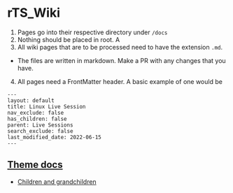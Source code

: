 # rTS_Wiki

1. Pages go into their respective directory under `/docs`
2. Nothing should be placed in root. A
3. All wiki pages that are to be processed need to have the extension `.md`. 
  * The files are written in markdown. Make a PR with any changes that you have.
4. All pages need a FrontMatter header. A basic example of one would be
  ```
  ---
  layout: default
  title: Linux Live Session
  nav_exclude: false
  has_children: false
  parent: Live Sessions
  search_exclude: false
  last_modified_date: 2022-06-15
  ---
  ```



## [Theme docs](https://just-the-docs.github.io/just-the-docs/docs/customization/)
* [Children and grandchildren](https://just-the-docs.github.io/just-the-docs/docs/navigation-structure/#pages-with-children)
